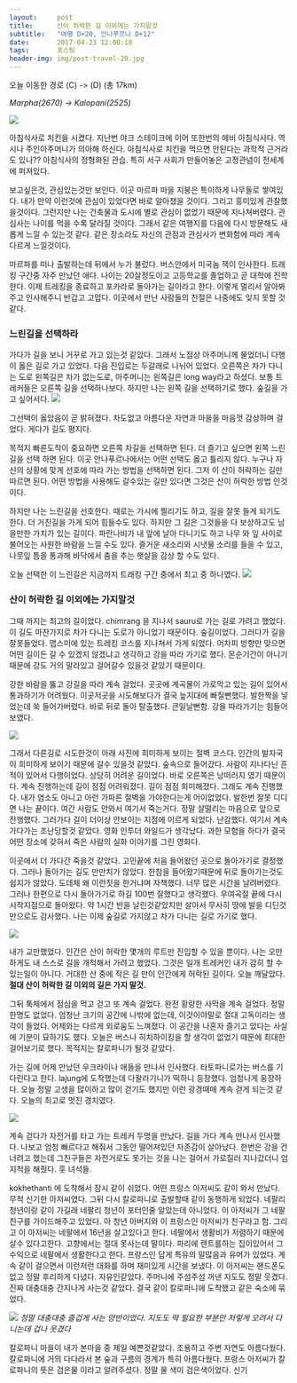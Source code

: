 ```yaml
---
layout:	    post
title: 	    산이 허락한 길 이외에는 가지말것
subtitle:   "여행 D+20, 안나푸르나 D+12"
date:       2017-04-23 12:00:10 
tags:       포스팅
header-img: img/post-travel-20.jpg
---
```


오늘 이동한 경로 (C) -> (D) (총 17km)  

*Marpha(2670) -> Kalopani(2525)*

![](/img/170423-maps.png)


아침식사로 치킨을 시켰다. 지난번 야크 스테이크에 이어 또한번의 헤비 아침식사다. 역시나 주인아주머니가 의아해 하신다. 아침식사로 치킨을 먹으면 안된다는 과학적 근거라도 있나?? 아침식사의 정형화된 관습. 특히 서구 사회가 만들어놓은 고정관념이 전세계에 퍼져있다.

보고싶은것, 관심있는것만 보인다. 이곳 마르파 마을 지붕은 특이하게 나무들로 쌓여있다. 내가 만약 이런것에 관심이 있었다면 바로 알아챘을 것이다. 그리고 흥미있게 관찰했을것이다. 그런지만 나는 건축물과 도시에 별로 관심이 없었기 때문에 지나쳐버렸다. 관심사는 나이를 먹을 수록 달라질 것이다. 그래서 같은 여행지를 다음에 다시 방문해도 새롭게 느낄 수 있는것 같다. 같은 장소라도 자신의 관점과 관심사가 변화함에 따라 계속 다르게 느낄것이다.

마르파를 떠나 출발하는데 뒤에서 누가 불렀다. 버스안에서 미국놈 잭이 인사한다. 트래킹 구간중 자주 만났던 애다. 나이는 20살정도이고 고등학교를 졸업하고 곧 대학에 진학한다. 이제 트레킹을 종료하고 포카라로 돌아가는 길이라고 한다. 이렇게 멀리서 알아봐주고 인사해주니 반갑고 고맙다. 이곳에서 만난 사람들의 친절은 나중에도 잊지 못할 것같다.

### 느린길을 선택하라
가다가 길을 보니 거꾸로 가고 있는것 같았다. 그래서 노점상 아주머니께 물었더니 다행이 옳은 길로 가고 있었다. 다음 진입로는 두갈래로 나뉘어 있었다. 오른쪽은 차가 다니는 도로 왼쪽길은 차가 없는도로, 아주머니는 왼쪽길은 long way라고 하셨다. 보통 트레커들은 오른쪽 길을 선택하나보다. 하지만 나는 왼쪽 길을 선택하기로 했다. 숲길을 가고 싶어서다.
![](/img/170423-2ways.jpg)

그선택이 옳았음이 곧 밝혀졌다. 차도없고 아름다운 자연과 마을을 마음껏 감상하며 걸었다. 게다가 길도 평지다.

목적지 빠른도착이 중요하면 오른쪽 차길을 선택하면 된다. 더 즐기고 싶으면 왼쪽 느린길을 선택 하면 된다. 이곳 안나푸르나에서는 어떤 선택도 옳고 틀리지 않다. 누구나 자신의 상황에 맞게 선호에 따라 가는 방법을 선택하면 된다. 그저 이 산이 허락하는 길만 따르면 된다. 어떤 방법을 사용해도 갈수있는 길만 있다면 그것은 산이 허락한 방법 인것이다.

하지만 나는 느린길을 선호한다. 때로는 가시에 찔리기도 하고, 길을 잘못 들게 되기도 한다. 더 거친길을 가게 되어 힘들수도 있다. 하지만 그 길은 그것들을 다 보상하고도 남을만한 가치가 있는 길이다. 파란나비가 내 앞에 날아 다니기도 하고 나무 와 잎 사이로 불어오는 사원한 바람을 느낄 수도 있다. 즐거운 새소리와 시냇물 소리를 들을 수 있고, 나뭇잎 틈을 통과해 바닥에서 춤을 추는 햇살을 감상 할 수도 있다.

오늘 선택한 이 느린길은 지금까지 트래킹 구간 중에서 최고 중 하나였다.
![](/img/170423-bestway.jpg)


### 산이 허락한 길 이외에는 가지말것

그때 까지는 최고의 길이었다. chimrang 을 지나서 sauru로 가는 길로 가려고 했었다. 이 길도 마찬가지로 차가 다니는 도로가 아니었기 때문이다. 숲길이었다. 그러다가 길을 잘못들었다. 맵스미에 있는 트레킹 코스를 지나쳐서 가게 되었다. 어차피 방향만 맞으면 어떤 길이든 갈 수 있겠지 않겠냐고 생각하고 강을 따라 가기로 했다. 몬순기간이 아니기 때문에 강도 거의 말라있고 걸어갈수 있을것 같았기 때문이다.

강한 바람을 뚫고 강길을 따라 계속 걸었다. 곳곳에 계곡물이 가로막고 있는 길이 있어서 통과하기가 어려웠다. 이곳저곳을 시도해보다가 결국 늪지대에 빠질뻔했다. 발한짝을 넣었는데 쑥 들어가버렸다. 바로 뒤로 돌아 탈출했다. 큰일날뻔함. 강을 따라가기는 힘들어보였다.

![](/img/170423-sink.jpg)

그래서 다른길로 시도한것이 아래 사진에 희미하게 보이는 절벽 코스다. 인간의 발자국이 희미하게 보이기 때문에 갈수 있을것 같았다. 숲속으로 들어갔다. 사람이 지나다닌 흔적이 있어서 다행이었다. 상당히 어려운 길이었다. 바로 오른쪽은 낭떠러지 였기 때문이다. 계속 진행하는데 길이 점점 어려워졌다. 길이 점점 희미해졌다. 그래도 계속 진행했다. 내가 염소도 아니고 아런 가파른 절벽을 가야한다는게 어이없었다. 발한번 잘못 디디면 나는 끝이다. 여간 사람도 안와서 여기서 죽는거다. 정말 살떨리는 마음으로 앞으로 잔행했다. 그러가다 길이 더이상 안보이는 지점에 이르게 되었다. 난감했다. 여기서 계속 가다가는 조난당할것 같았다. 영화 인투더 와일드가 생각났다. 과한 모험을 하다가 결국 어떤 장소에 갖혀서 죽은 사람의 실화 이야기를 그린 영화다.

이곳에서 더 가다간 죽을것 같았다. 고민끝에 처음 들어왔던 곳으로 돌아가기로 결정했다. 그러나 돌아가는 길도 만만치가 않았다. 한참을 들어왔기때문에 뒤로 돌아가는것도 쉽지가 않았다. 도데체 왜 이런짓을 한거냐며 자책했다. 너무 많은 시간을 날려버렸다. 그러나 한편으로 다시 돌아가기로 하길 100번 잘했다고 생각했다. 우여곡절 끝에 다시 시작지점으로 돌아왔다. 약 1시간 반을 날린것같았지만 살아서 무사히 땅에 발을 디딘것 만으로도 감사했다. 나는 이제 숲길로 가지않고 차가 다니는 길로 가기로 했다.

![](/img/170423-noway.jpg)

내가 교만했었다. 인간은 산이 허락한 몇개의 루트만 진입할 수 있을 뿐이다. 나는 오만하게도 내 스스로 길을 개척해서 가려고 했었다. 그것은 일개 트레커인 내가 감히 할 수 있는일이 아니다. 거대한 산 중에 작은 길 만이 인간에게 허락된 길이다. 오늘 깨달았다. **절대 산이 허락한 길 이외의 길은 가지 말것.**

그뒤 툭체에서 점심을 먹고 걷고 또 계속 걸었다. 완전 황량한 사막을 계속 걸었다. 정말 한명도 없었다. 엄청난 크기의 공간에 나밖에 없는데, 이것이야말로 절대 고독이라는 생각이 들었다. 어제와는 다르게 외로움도 느껴졌다. 이 공간을 나혼자 즐기고 았다는 사실에 기분이 묘하기도 했다. 오늘은 버스나 히치하이킹을 할 생각이 없었기 때문에 최대한 걸어보기로 했다. 목적지는 칼로파니가 될것 같았다.

가는 길에 어제 만났던 우크라이나 애들을 만나서 인사했다. 타토파니로가는 버스를 기다린다고 한다. lajung에 도착했는데 다왈라기니가 떡하니 등장했다. 엄청나게 웅장하다. 오늘 정말 고생을 많이하고 많이 걷기도 했지만 이런 광경때매 계속 걷게 되는것 같다. 오늘의 최고로 멋진 경치였다.

![](/img/170423-dhaul.jpg)


계속 걷다가 자전거를 타고 가는 트레커 두명을 만났다. 길을 가다 계속 만나서 인사했다. 나보고 엄청 빠르다고 해줘서 그동안 떨어져있던 자존감이 살아났다. 한번은 강을 건너려고 했는데 그친구들은 자전거로도 못가는 것을 나는 걸어서 가로질러 지나갔더니 엄지척을 해줬다. 훗 녀석들.

kokhethanti 에 도착해서 잠시 같이 쉬었다. 어떤 프랑스 아저씨도 같이 와서 만났다. 무척 신기한 아저씨였다. 그뒤 다시 칼로파니로 출발할때 같이 동행하게 되었다. 네팔리 청년이랑 같이 가길래 네팔리 청년이 포터인줄 알았는데 아니었다. 이 아저씨가 그 네팔친구를 가이드해주고 있었다. 아 청년 아버지와 이 프랑스인 아저씨가 친구라고 함. 그리고 이 아저씨는 네팔에서 16년을 살고있다고 한다. 네팔에서 생활비가 저렴하기 때문에 살수 있다고한다. 고향에서는 절대 못사는데 말이다. 파리에 렌트를하는 집이있어서 그 수익으로 네팔에서 생활한다고 한다. 프랑스인 답게 특유의 말많음과 유머가 있었다. 계속 같이 걸으면서 이런저런 대화를 하며 재미있게 시간을 보냈다. 이 아저씨는 핸드폰도 없고 정말 후리하게 다녔다. 자유인같았다. 주머니에 주섬주섬 꺼낸 지도도 정말 웃겼다. 진짜 대충대충 간지나게 사는것 같았다. 결국 같이 칼로파니에 도착했고 같은 숙소에 묶었다.

![](/img/170423-france.jpg)
*정말 대충대충 즐겁게 사는 양반이었다. 지도도 딱 필요한 부분만 저렇게 오려서 다니는데 겁나 웃겼다*

칼로파니 마을이 내가 본마을 중 제일 예쁜것같았다. 조용하고 주변 자연도 아름다웠다.칼로파니에 거의 다다라서 본 숲과 구름의 경계가 특히 아름다웠다. 프랑스 아저씨가 칼로파니의 뜻은 검은물 이라고 알려주셨다. 정말 물 색이 검은색이었다. 신기
